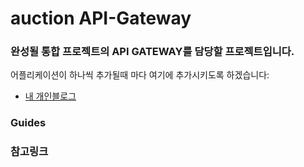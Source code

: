 # auction API-Gateway 

### 완성될 통합 프로젝트의 API GATEWAY를 담당할 프로젝트입니다.

어플리케이션이 하나씩 추가될때 마다 여기에 추가시키도록 하겠습니다:

* [내 개인블로그](https://youseong.me)

### Guides


### 참고링크


